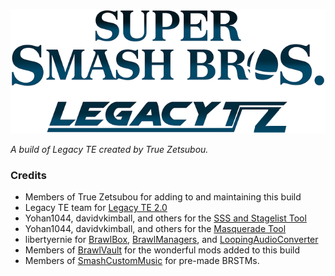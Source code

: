 ![Legacy TZ logo](https://github.com/truezetsu/legacy-tz/raw/master/logo.png)

*A build of Legacy TE created by True Zetsubou.*

### Credits
- Members of True Zetsubou for adding to and maintaining this build
- Legacy TE team for [Legacy TE 2.0](http://www.smashbroslegacy.com/legacy-te.html)
- Yohan1044, davidvkimball, and others for the [SSS and Stagelist Tool](https://modulous.net/mod/1660/Yohan%27s%20SSS%20and%20Stagelist%20Tool)
- Yohan1044, davidvkimball, and others for the [Masquerade Tool](https://modulous.net/mod/1614/Legacy%20TE%20Masquerade%20Tool)
- libertyernie for [BrawlBox](https://github.com/libertyernie/brawltools), [BrawlManagers](https://github.com/libertyernie/BrawlManagers), and [LoopingAudioConverter](https://github.com/libertyernie/LoopingAudioConverter)
- Members of [BrawlVault](http://forums.kc-mm.com/Gallery/BrawlView.php) for the wonderful mods added to this build
- Members of [SmashCustomMusic](http://smashcustommusic.com) for pre-made BRSTMs.